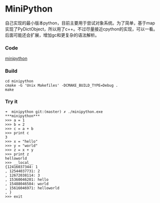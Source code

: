 MiniPython
===========

自己实现的最小版本python，目前主要用于尝试对象系统。为了简单，基于map实现了PyDictObject，所以用了c++。不过尽量接近cpython的实现，可以一看。后面可能还会扩展，增加gc和更复杂的语法解析。


### Code

[minipython](./minipython)

### Build
```
cd minipython
cmake -G 'Unix Makefiles' -DCMAKE_BUILD_TYPE=Debug .
make
```

### Try it 

```
➜  minipython git:(master) ✗ ./minipython.exe 
***minipython***
>>> a = 1
>>> b = 2
>>> c = a + b
>>> print c
3
>>> x = "hello"
>>> y = "world"
>>> z = x + y
>>> print z
helloworld
>>> __local__
{12416037344: 1
, 12544037731: 2
, 12672038114: 3
, 15360046201: hello
, 15488046584: world
, 15616046971: helloworld
, }
>>> exit
```